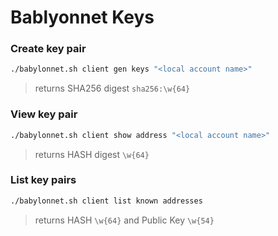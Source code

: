 Bablyonnet Keys
===


### Create key pair

```bash
./babylonnet.sh client gen keys "<local account name>"
```

> returns SHA256 digest  ``sha256:\w{64}``

### View key pair

```bash
./babylonnet.sh client show address "<local account name>"
```

> returns HASH digest ``\w{64}``

### List key pairs

```bash
./babylonnet.sh client list known addresses
```
 
> returns HASH ``\w{64}`` and Public Key ``\w{54}``
